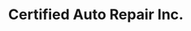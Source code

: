 ---
title: "Certified Auto Repair Inc."
url: /naperville/certified-auto-repair-inc/
shop: car repair
---